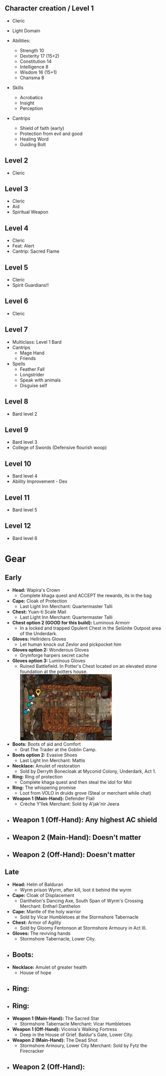 ﻿## Character creation / Level 1

- Cleric
- Light Domain

- Abilities:
    - Strength 10
    - Dexterity 17 (15+2)
    - Constitution 14
    - Intelligence 8
    - Wisdom 16 (15+1)
    - Charisma 8

- Skills
    - Acrobatics
    - Insight
    - Perception

- Cantrips
    - Shield of faith (early)
    - Protection from evil and good
    - Healing Word
    - Guiding Bolt

## Level 2

- Cleric

## Level 3

- Cleric
- Aid
- Spiritual Weapon

## Level 4

- Cleric
- Feat: Alert
- Cantrip: Sacred Flame

## Level 5

- Cleric
- Spirit Guardians!!

## Level 6

- Cleric

## Level 7

- Multiclass: Level 1 Bard
- Cantrips
    - Mage Hand
    - Friends
- Spells
    - Feather Fall
    - Longstrider
    - Speak with animals
    - Disguise self

## Level 8

- Bard level 2

## Level 9

- Bard level 3
- College of Swords (Defensive flourish woop)

## Level 10

- Bard level 4
- Ability Improvement - Dex

## Level 11

- Bard level 5

## Level 12

- Bard level 6

# Gear

## Early

- **Head:** Wapira's Crown
    - Complete khaga quest and ACCEPT the rewards, its in the bag
- **Cape:** Cloak of Protection
    - Last Light Inn Merchant: Quartermaster Talli
- **Chest:** Yuan-ti Scale Mail
    - Last Light Inn Merchant: Quartermaster Talli
- **Chest option 2 (GOOD for this build):** Luminous Armorr
    -  In a locked and trapped Opulent Chest in the Selûnite Outpost area of the Underdark.
- **Gloves:** Hellriders Gloves
    - Let human knock out Zevlor and pickpocket him
- **Gloves option 2:** Wonderous Gloves
    - Grymforge harpers secret cache
- **Gloves option 3:** Luminous Gloves
    - Ruined Battlefield. In Potter's Chest located on an elevated stone foundation at the potters house.  
      ![Alt text](Luminous%20Gloves.webp)
- **Boots:** Boots of aid and Comfort
    - Grat The Trader at the Goblin Camp.
- **Boots option 2:** Evasive Shoes
    - Last Light Inn Merchant: Mattis
- **Necklace:** Amulet of restoration
    - Sold by Derryth Bonecloak at Myconid Colony, Underdark, Act 1.
- **Ring:** Ring of protection
    - Complete khaga quest and then steal the idol for Mol
- **Ring:** The whispering promise
    - Loot from VOLO in druids grove (Steal or merchant while chat)
- **Weapon 1 (Main-Hand):** Defender Flail
    - Crèche Y'llek Merchant: Sold by A'jak'nir Jeera
- **Weapon 1 (Off-Hand):** Any highest AC shield
  - 
- **Weapon 2 (Main-Hand):** Doesn't matter
  - 
- **Weapon 2 (Off-Hand):** Doesn't matter
  - 

## Late

- **Head:** Helm of Balduran
    - Wyrm prison Wyrm, after kill, loot it behind the wyrm
- **Cape:** Cloak of Displacement
    - Danthelon's Dancing Axe, South Span of Wyrm's Crossing Merchant: Entharl Danthelon
- **Cape:** Mantle of the holy warrior
    - Sold by Vicar Humbletoes at the Stormshore Tabernacle
- **Chest:** Armor of Agility
    - Sold by Gloomy Fentonson at Stormshore Armoury in Act III.
- **Gloves:** The reviving hands
    - Stormshore Tabernacle, Lower City.
- **Boots:**
  - 
- **Necklace:** Amulet of greater health
    - House of hope
- **Ring:**
  - 
- **Ring:**
  - 
- **Weapon 1 (Main-Hand):** The Sacred Star
    - Stormshore Tabernacle Merchant: Vicar Humbletoes
- **Weapon 1 (Off-Hand):** Viconia's Walking Fortress
    - Deep in the House of Grief. Baldur's Gate, Lower City.
- **Weapon 2 (Main-Hand):** The Dead Shot
    - Stormshore Armoury, Lower City Merchant: Sold by Fytz the Firecracker
- **Weapon 2 (Off-Hand):**
  - 